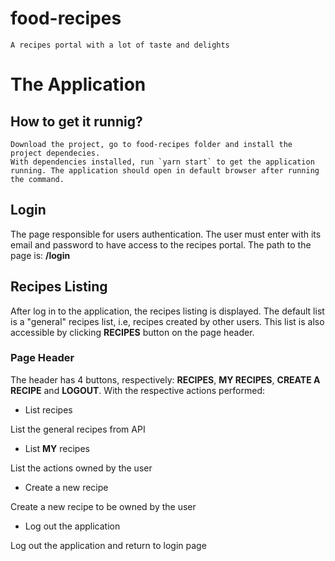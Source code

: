 # food-recipes
	A recipes portal with a lot of taste and delights

# The Application

## How to get it runnig?

	Download the project, go to food-recipes folder and install the project dependecies.
	With dependencies installed, run `yarn start` to get the application running. The application should open in default browser after running the command.

## Login

The page responsible for users authentication. The user must enter with its email and password to have access to the recipes portal. The path to the page is: **/login**

## Recipes Listing

After log in to the application, the recipes listing is displayed.
The default list is a "general" recipes list, i.e, recipes created by other users.
This list is also accessible by clicking __RECIPES__ button on the page header.

### Page Header

The header has 4 buttons, respectively: __RECIPES__, __MY RECIPES__, __CREATE A RECIPE__ and __LOGOUT__. With the respective actions performed:

* List recipes

List the general recipes from API

* List __MY__ recipes

List the actions owned by the user

* Create a new recipe

Create a new recipe to be owned by the user

* Log out the application

Log out the application and return to login page
